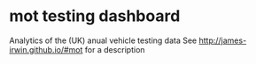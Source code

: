 # mot testing dashboard
Analytics of the (UK) anual vehicle testing data
See http://james-irwin.github.io/#mot
for a description

